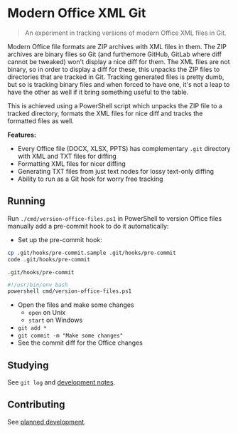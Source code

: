 # Modern Office XML Git

> An experiment in tracking versions of modern Office XML files in Git.

Modern Office file formats are ZIP archives with XML files in them.
The ZIP archives are binary files so Git (and furthemore GitHub, GitLab where diff cannot be tweaked) won't display a nice diff for them.
The XML files are not binary, so in order to display a diff for these, this unpacks the ZIP files to directories that are tracked in Git.
Tracking generated files is pretty dumb, but so is tracking binary files and when forced to have one,
it's not a leap to have the other as well if it bring something useful to the table.

This is achieved using a PowerShell script which unpacks the ZIP file to a tracked directory,
formats the XML files for nice diff and tracks the formatted files as well.

**Features:**

- Every Office file (DOCX, XLSX, PPTS) has complementary `.git` directory with XML and TXT files for diffing
- Formatting XML files for nicer diffing
- Generating TXT files from just text nodes for lossy text-only diffing
- Ability to run as a Git hook for worry free tracking

## Running

Run `./cmd/version-office-files.ps1` in PowerShell to version Office files manually add a pre-commit hook to do it automatically:

- Set up the pre-commit hook:

```sh
cp .git/hooks/pre-commit.sample .git/hooks/pre-commit
code .git/hooks/pre-commit
```

`.git/hooks/pre-commit`

```sh
#!/usr/bin/env bash
powershell cmd/version-office-files.ps1
```

- Open the files and make some changes
  - `open` on Unix
  - `start` on Windows
- `git add *`
- `git commit -m "Make some changes"`
- See the commit diff for the Office changes

## Studying

See `git log` and [development notes](doc/notes.md).

## Contributing

See [planned development](doc/tasks.md).
